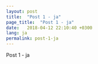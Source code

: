 ```yaml
---
layout: post
title:  "Post 1 - ja"
page_title:  "Post 1 - ja"
date:   2018-04-12 22:10:40 +0300
lang: ja
permalink: post-1-ja
---
```


Post 1 - ja